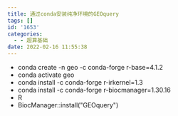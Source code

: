 ```yaml
---
title: 通过conda安装纯净环境的GEOquery
tags: []
id: '1653'
categories:
  - - 超算基础
date: 2022-02-16 11:55:38
---
```


*   conda create -n geo -c conda-forge r-base=4.1.2
*   conda activate geo
*   conda install -c conda-forge r-irkernel=1.3
*   conda install -c conda-forge r-biocmanager=1.30.16
*   R
*   BiocManager::install("GEOquery")